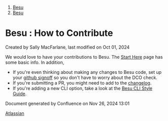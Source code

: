 1. [Besu](index.html)
2. [Besu](Besu_22151173.html)

# Besu : How to Contribute

Created by Sally MacFarlane, last modified on Oct 01, 2024

We would love to have your contributions to Besu. The [Start Here](Start-Here_22154335.html) page has some basic info. In addition, 

- If you're even thinking about making any changes to Besu code, set up your [github signoff](DCO_22154245.html) so you don't have to worry about the DCO check.
- If you're submitting a PR, you might need to add to the [changelog](Changelog_22154261.html).
- If you're adding a new CLI option, take a look at the [Besu CLI Style Guide](Besu-CLI-Style-Guide_22154260.html).

Document generated by Confluence on Nov 26, 2024 13:01

[Atlassian](http://www.atlassian.com/)
